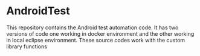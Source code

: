 # AndroidTest
This repository contains the Android test automation code. It has two versions of code one working in docker environment and the other working in local eclipse environment. These source codes work with the custom library functions
